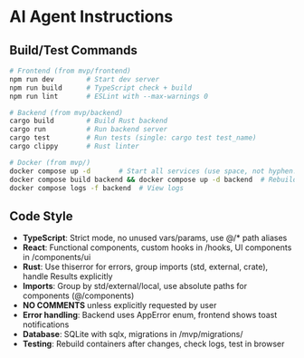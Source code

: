 # AI Agent Instructions

## Build/Test Commands
```bash
# Frontend (from mvp/frontend)
npm run dev        # Start dev server
npm run build      # TypeScript check + build
npm run lint       # ESLint with --max-warnings 0

# Backend (from mvp/backend)  
cargo build        # Build Rust backend
cargo run          # Run backend server
cargo test         # Run tests (single: cargo test test_name)
cargo clippy       # Rust linter

# Docker (from mvp/)
docker compose up -d       # Start all services (use space, not hyphen!)
docker compose build backend && docker compose up -d backend  # Rebuild backend
docker compose logs -f backend  # View logs
```

## Code Style
- **TypeScript**: Strict mode, no unused vars/params, use @/* path aliases
- **React**: Functional components, custom hooks in /hooks, UI components in /components/ui
- **Rust**: Use thiserror for errors, group imports (std, external, crate), handle Results explicitly
- **Imports**: Group by std/external/local, use absolute paths for components (@/components)
- **NO COMMENTS** unless explicitly requested by user
- **Error handling**: Backend uses AppError enum, frontend shows toast notifications
- **Database**: SQLite with sqlx, migrations in /mvp/migrations/
- **Testing**: Rebuild containers after changes, check logs, test in browser